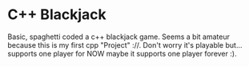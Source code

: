 # C++ Blackjack
Basic, spaghetti coded a c++ blackjack game. Seems a bit amateur because this is my first cpp "Project" ://.
Don't worry it's playable but... supports one player for NOW maybe it supports one player forever :).

